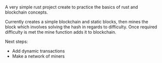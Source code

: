 A very simple rust project create to practice the basics of rust and blockchain concepts.

Currently creates a simple blockchain and static blocks, then mines the block which involves solving the hash in regards to difficulty.
Once required difficulty is met the mine function adds it to blockchain.

Next steps:

* Add dynamic transactions
* Make a network of miners

